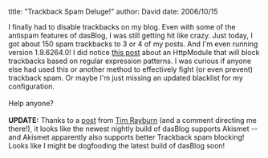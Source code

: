
title: "Trackback Spam Deluge!"
author: David
date: 2006/10/15

I finally had to disable trackbacks on my blog. Even with some of the antispam features of dasBlog, I was still getting hit like crazy. Just today, I got about 150 spam trackbacks to 3 or 4 of my posts. And I'm even running version 1.9.6264.0! I did notice [this post](http://briandela.com/blog/archive/2005/06/29/652.aspx) about an HttpModule that will block trackbacks based on regular expression patterns. I was curious if anyone else had used this or another method to effectively fight (or even prevent) trackback spam. Or maybe I'm just missing an updated blacklist for my configuration.<br><br>Help anyone?<br><br><b>UPDATE:</b> Thanks to a [post](http://www.timrayburn.net/2006/10/17/Upgrading+To+DasBlog+196288.aspx) from [Tim Rayburn](http://www.timrayburn.net/default.aspx) (and a comment directing me there!), it looks like the newest nightly build of dasBlog supports Akismet -- and Akismet apparently also supports better Trackback spam blocking! Looks like I might be dogfooding the latest build of dasBlog soon!<br>
